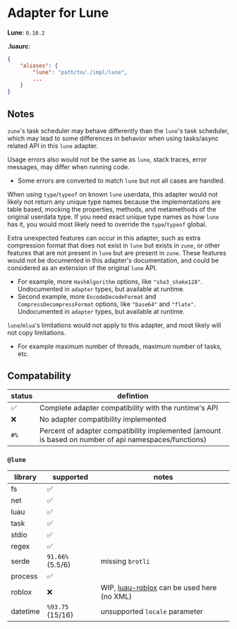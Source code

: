 # Adapter for Lune

**Lune**: `0.10.2`

**.luaurc**:
```json
{
    "aliases": {
        "lune": "path/to/./impl/lune",
        ...
    }
}
```

## **Notes**
`zune`'s task scheduler may behave differently than the `lune`'s task scheduler, which may lead to some differences in behavior when using tasks/async related API in this `lune` adapter.

Usage errors also would not be the same as `lune`, stack traces, error messages, may differ when running code.
- Some errors are converted to match `lune` but not all cases are handled.

When using `type`/`typeof` on known `lune` userdata, this adapter would not likely not return any unique type names because the implementations are table based, mocking the properties, methods, and metamethods of the original userdata type. If you need exact unique type names as how `lune` has it, you would most likely need to override the `type`/`typeof` global.

Extra unexpected features can occur in this adapter, such as extra compression format that does not exist in `lune` but exists in `zune`, or other features that are not present in `lune` but are present in `zune`. These features would not be documented in this adapter's documentation, and could be considered as an extension of the original `lune` API.
- For example, more `HashAlgorithm` options, like `"sha3_shake128"`. Undocumented in `adapter` types, but available at runtime.
- Second example, more `EncodeDecodeFormat` and `CompressDecompressFormat` options, like `"base64"` and `"flate"`. Undocumented in `adapter` types, but available at runtime.

`lune`/`mlua`'s limitations would not apply to this adapter, and most likely will not copy limitations.
- For example maximum number of threads, maximum number of tasks, etc.

## **Compatability**
| status | defintion |
|--------|-----------|
| ✅ | Complete adapter compatibility with the runtime's API |
| ❌️ | No adapter compatibility implemented |
| `#%` | Percent of adapter compatibility implemented (amount is based on number of api namespaces/functions) |

### `@lune`
| library | supported | notes |
|---------|-----------|-------|
| fs | ✅ | |
| net | ✅ | |
| luau | ✅ | |
| task | ✅ | |
| stdio | ✅ | |
| regex | ✅ | |
| serde | `91.66%` (5.5/6) | missing `brotli` |
| process | ✅ | |
| roblox | ❌️ | WIP, [luau-roblox](https://github.com/Scythe-Technology/luau-roblox) can be used here (no XML) |
| datetime | `%93.75` (15/16) | unsupported `locale` parameter |
